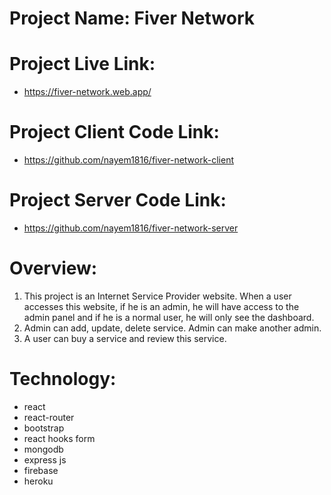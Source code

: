 # Project Name: Fiver Network
# Project Live Link: 
* https://fiver-network.web.app/

# Project Client Code Link: 
* https://github.com/nayem1816/fiver-network-client

# Project Server Code Link: 
* https://github.com/nayem1816/fiver-network-server

# Overview:
1. This project is an Internet Service Provider website. When a user accesses
this website, if he is an admin, he will have access to the admin panel and if
he is a normal user, he will only see the dashboard.
2. Admin can add, update, delete service. Admin can make another admin.
3. A user can buy a service and review this service.

# Technology: 
* react
* react-router
* bootstrap
* react hooks form
* mongodb
* express js
* firebase
* heroku


